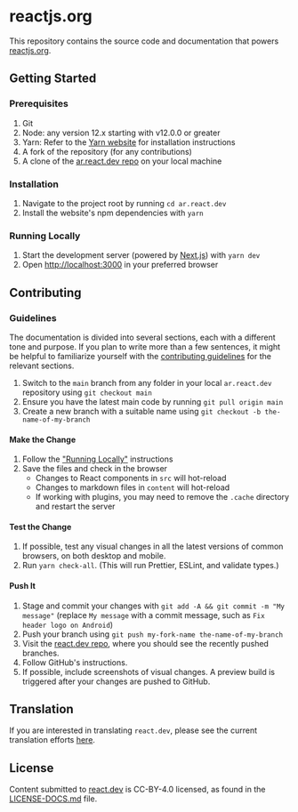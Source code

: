# reactjs.org

This repository contains the source code and documentation that powers [reactjs.org](https://reactjs.org/).

## Getting Started

### Prerequisites

1. Git
2. Node: any version 12.x starting with v12.0.0 or greater
3. Yarn: Refer to the [Yarn website](https://yarnpkg.com/lang/en/docs/install/) for installation instructions
4. A fork of the repository (for any contributions)
5. A clone of the [ar.react.dev repo](https://github.com/reactjs/ar.react.dev) on your local machine

### Installation

1. Navigate to the project root by running `cd ar.react.dev`
2. Install the website's npm dependencies with `yarn`

### Running Locally

1. Start the development server (powered by [Next.js](https://nextjs.org/)) with `yarn dev`
2. Open [http://localhost:3000](http://localhost:3000) in your preferred browser

## Contributing

### Guidelines

The documentation is divided into several sections, each with a different tone and purpose. If you plan to write more than a few sentences, it might be helpful to familiarize yourself with the [contributing guidelines](https://github.com/reactjs/react.dev/blob/main/CONTRIBUTING.md#guidelines-for-text) for the relevant sections.

1. Switch to the `main` branch from any folder in your local `ar.react.dev` repository using `git checkout main`
2. Ensure you have the latest main code by running `git pull origin main`
3. Create a new branch with a suitable name using `git checkout -b the-name-of-my-branch`

#### Make the Change

1. Follow the ["Running Locally"](#running-locally) instructions
2. Save the files and check in the browser
   - Changes to React components in `src` will hot-reload
   - Changes to markdown files in `content` will hot-reload
   - If working with plugins, you may need to remove the `.cache` directory and restart the server

#### Test the Change

1. If possible, test any visual changes in all the latest versions of common browsers, on both desktop and mobile.
2. Run `yarn check-all`. (This will run Prettier, ESLint, and validate types.)

#### Push It

1. Stage and commit your changes with `git add -A && git commit -m "My message"` (replace `My message` with a commit message, such as `Fix header logo on Android`)
2. Push your branch using `git push my-fork-name the-name-of-my-branch`
3. Visit the [react.dev repo](https://github.com/reactjs/react.dev), where you should see the recently pushed branches.
4. Follow GitHub's instructions.
5. If possible, include screenshots of visual changes. A preview build is triggered after your changes are pushed to GitHub.

## Translation

If you are interested in translating `react.dev`, please see the current translation efforts [here](https://github.com/reactjs/react.dev/issues/4135).

## License

Content submitted to [react.dev](https://react.dev/) is CC-BY-4.0 licensed, as found in the [LICENSE-DOCS.md](https://github.com/reactjs/react.dev/blob/main/LICENSE-DOCS.md) file.
